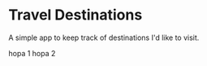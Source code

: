 # Travel Destinations

A simple app to keep track of destinations I'd like to visit.

hopa 1
hopa 2
